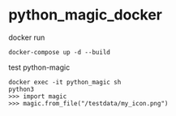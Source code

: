 # python_magic_docker

docker run
```
docker-compose up -d --build
```

test python-magic
```
docker exec -it python_magic sh
python3
>>> import magic
>>> magic.from_file("/testdata/my_icon.png")
```
